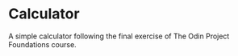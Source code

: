 # Calculator

A simple calculator following the final exercise of The Odin Project Foundations course.